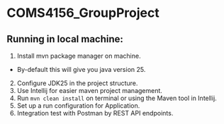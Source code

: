 # COMS4156_GroupProject

## Running in local machine:
1. Install mvn package manager on machine.
- By-default this will give you java version 25.
2. Configure JDK25 in the project structure.
3. Use Intellij for easier maven project management.
4. Run ```mvn clean install``` on terminal or using the Maven tool in Intellij.
5. Set up a run configuration for Application.
6. Integration test with Postman by REST API endpoints.
